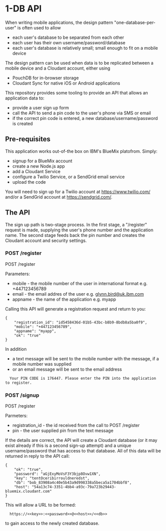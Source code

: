 # 1-DB API

When writing mobile applications, the design pattern "one-database-per-user" is often used to allow

* each user's database to be separated from each other
* each user has their own username/password/database
* each user's database is relatively small; small enough to fit on a mobile device

The design pattern can be used when data is to be replicated between a mobile device and a Cloudant account, either using

* PouchDB for in-browser storage
* Cloudant Sync for native iOS or Android applications

This repository provides some tooling to provide an API that allows an application data to:

* provide a user sign up form
* call the API to send a pin code to the user's phone via SMS or email
* if the correct pin code is entered, a new database/username/password is created

## Pre-requisites

This application works out-of-the box on IBM's BlueMix platofrom. Simply:

* signup for a BlueMix account
* create a new Node.js app
* add a Cloudant Service
* configure a Twilio Service, or a SendGrid email service
* upload the code

You will need to sign up for a Twilio account at https://www.twilio.com/ and/or a SendGrid account at https://sendgrid.com/.

## The API

The sign up path is two-stage process. In the first stage, a "/register" request is made, supplying the user's phone number and the application name. The second stage feeds back the pin number and creates the Cloudant account and security settings.

### POST /register

POST /register

Parameters:
* mobile - the mobile number of the user in international format e.g. +447123456789
* email - the email addres of the user e.g. glynn.bird@uk.ibm.com
* appname - the name of the application e.g. myapp

Calling this API will generate a registration request and return to you:

```
{
    "registration_id": "id5458436d-01b5-43bc-b8b9-8bdb8a5ba0f9",
    "mobile": "+447123456789",
    "appname": "myapp",
    "ok": "true"
}
```

In addition
* a text message will be sent to the mobile number with the message, if a mobile number was supplied
* or an email message will be sent to the email address

```
  Your PIN CODE is 176447. Please enter the PIN into the application to register.
```

### POST /signup

POST /register

Parmeters:
* registration_id - the id received from the call to POST /register
* pin - the user supplied pin from the text message

If the details are correct, the API will create a Cloudant database (or it may exist already if this is a second sign-up attempt) and a unique username/password that has access to that database. All of this data will be returned in reply to the API call:

```
{
    "ok": "true",
    "password": "aGjExyMoVsF3Y3bjp8Ovw1XN",
    "key": "tentOceribirrouldneredst",
    "db": "bob_83908a4c40e5b43a9d998338a5beca5a1704bbf8",
    "host": "54a13c74-3351-4bb4-a93c-79a723b29443-bluemix.cloudant.com"
}
```

This will allow a URL to be formed:

```
  https://<<key>>:<<password>>@<<host>>/<<db>>
```

to gain access to the newly created database.




